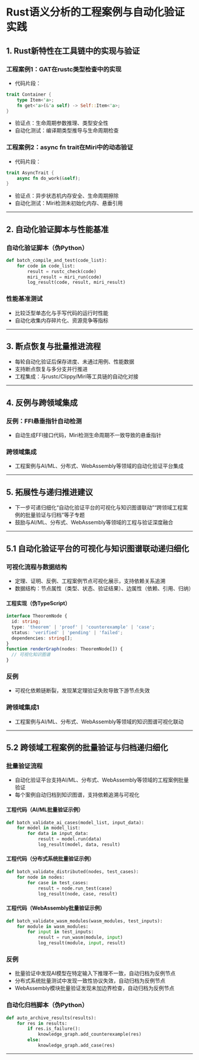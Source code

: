 # Rust语义分析的工程案例与自动化验证实践

## 1. Rust新特性在工具链中的实现与验证

### 工程案例1：GAT在rustc类型检查中的实现

- 代码片段：

```rust
trait Container {
    type Item<'a>;
    fn get<'a>(&'a self) -> Self::Item<'a>;
}
```

- 验证点：生命周期参数推理、类型安全性
- 自动化测试：编译期类型推导与生命周期检查

### 工程案例2：async fn trait在Miri中的动态验证

- 代码片段：

```rust
trait AsyncTrait {
    async fn do_work(&self);
}
```

- 验证点：异步状态机内存安全、生命周期擦除
- 自动化测试：Miri检测未初始化内存、悬垂引用

---

## 2. 自动化验证脚本与性能基准

### 自动化验证脚本（伪Python）

```python
def batch_compile_and_test(code_list):
    for code in code_list:
        result = rustc_check(code)
        miri_result = miri_run(code)
        log_result(code, result, miri_result)
```

### 性能基准测试

- 比较泛型单态化与手写代码的运行时性能
- 自动化收集内存碎片化、资源竞争等指标

---

## 3. 断点恢复与批量推进流程

- 每轮自动化验证后保存进度、未通过用例、性能数据
- 支持断点恢复与多分支并行推进
- 工程集成：与rustc/Clippy/Miri等工具链的自动化对接

---

## 4. 反例与跨领域集成

### 反例：FFI悬垂指针自动检测

- 自动生成FFI接口代码，Miri检测生命周期不一致导致的悬垂指针

### 跨领域集成

- 工程案例与AI/ML、分布式、WebAssembly等领域的自动化验证平台集成

---

## 5. 拓展性与递归推进建议

- 下一步可递归细化“自动化验证平台的可视化与知识图谱联动”“跨领域工程案例的批量验证与归档”等子专题
- 鼓励与AI/ML、分布式、WebAssembly等领域的工程与验证深度融合

---

## 5.1 自动化验证平台的可视化与知识图谱联动递归细化

### 可视化流程与数据结构

- 定理、证明、反例、工程案例节点可视化展示，支持依赖关系追溯
- 数据结构：节点属性（类型、状态、验证结果）、边属性（依赖、引用、归纳）

#### 工程实现（伪TypeScript）

```typescript
interface TheoremNode {
  id: string;
  type: 'theorem' | 'proof' | 'counterexample' | 'case';
  status: 'verified' | 'pending' | 'failed';
  dependencies: string[];
}
function renderGraph(nodes: TheoremNode[]) {
  // 可视化知识图谱
}
```

### 反例

- 可视化依赖链断裂，发现某定理验证失败导致下游节点失效

### 跨领域集成1

- 工程案例与AI/ML、分布式、WebAssembly等领域的知识图谱可视化联动

---

## 5.2 跨领域工程案例的批量验证与归档递归细化

### 批量验证流程

- 自动化验证平台支持AI/ML、分布式、WebAssembly等领域的工程案例批量验证
- 每个案例自动归档到知识图谱，支持依赖追溯与可视化

#### 工程代码（AI/ML批量验证示例）

```python
def batch_validate_ai_cases(model_list, input_data):
    for model in model_list:
        for data in input_data:
            result = model.run(data)
            log_result(model, data, result)
```

#### 工程代码（分布式系统批量验证示例）

```python
def batch_validate_distributed(nodes, test_cases):
    for node in nodes:
        for case in test_cases:
            result = node.run_test(case)
            log_result(node, case, result)
```

#### 工程代码（WebAssembly批量验证示例）

```python
def batch_validate_wasm_modules(wasm_modules, test_inputs):
    for module in wasm_modules:
        for input in test_inputs:
            result = run_wasm(module, input)
            log_result(module, input, result)
```

### 反例

- 批量验证中发现AI模型在特定输入下推理不一致，自动归档为反例节点
- 分布式系统批量测试中发现一致性协议失效，自动归档为反例节点
- WebAssembly模块批量验证发现未加边界检查，自动归档为反例节点

### 自动化归档脚本（伪Python）

```python
def auto_archive_results(results):
    for res in results:
        if res.is_failure():
            knowledge_graph.add_counterexample(res)
        else:
            knowledge_graph.add_case(res)
```

---
